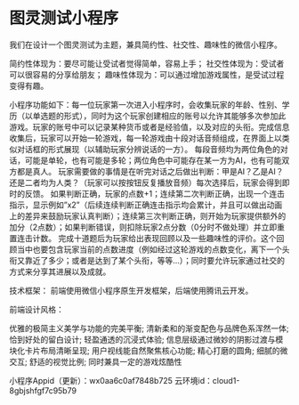 # 图灵测试小程序

我们在设计一个图灵测试为主题，兼具简约性、社交性、趣味性的微信小程序。

简约性体现为：要尽可能让受试者觉得简单，容易上手；
社交性体现为：受试者可以很容易的分享给朋友；
趣味性体现为：可以通过增加游戏属性，是受试过程变得有趣。

小程序功能如下：每一位玩家第一次进入小程序时，会收集玩家的年龄、性别、学历（以单选题的形式），同时为这个玩家创建相应的账号以允许其能够多次参加此游戏。玩家的账号中可以记录某种货币或者是经验值，以及对应的头衔。完成信息收集后，玩家可以开始一轮游戏，每一轮游戏由十段对话音频组成，在界面上以类似对话框的形式展现（以辅助玩家分辨说话的一方）。
每段音频均为两位角色的对话，可能是单轮，也有可能是多轮；两位角色中可能存在某一方为AI，也有可能双方都是真人。
玩家需要做的事情是在听完对话之后做出判断：甲是AI？乙是AI？还是二者均为人类？（玩家可以按按钮反复播放音频）每次选择后，玩家会得到即时的反馈。
如果判断正确，玩家的点数+1；连续第二次判断正确，出现一个连击指示，显示例如”x2”（后续连续判断正确连击指示均会累计，并且可以做出动画上的差异来鼓励玩家认真判断）；连续第三次判断正确，则开始为玩家提供额外的加分（2点数）；如果判断错误，则扣除玩家2点分数（0分时不做处理）并立即重置连击计数。
完成十道题后为玩家给出表现回顾以及一些趣味性的评价。这个回顾当中也要包含玩家当前的点数进度（例如经过这轮游戏的点数变化，离下一个头衔又靠近了多少；或者是达到了某个头衔，等等…）；同时要允许玩家通过社交的方式来分享其进展以及成就。


技术框架：
前端使用微信小程序原生开发框架，后端使用腾讯云开发。

前端设计风格：

优雅的极简主义美学与功能的完美平衡;
清新柔和的渐变配色与品牌色系浑然一体;
恰到好处的留白设计;
轻盈通透的沉浸式体验;
信息层级通过微妙的阴影过渡与模块化卡片布局清晰呈现;
用户视线能自然聚焦核心功能;
精心打磨的圆角;
细腻的微交互;
舒适的视觉比例;
同时兼具一定的游戏炫酷性


小程序Appid（更新）：wx0aa6c0af7848b725
云环境id：cloud1-8gbjshfgf7c95b79


